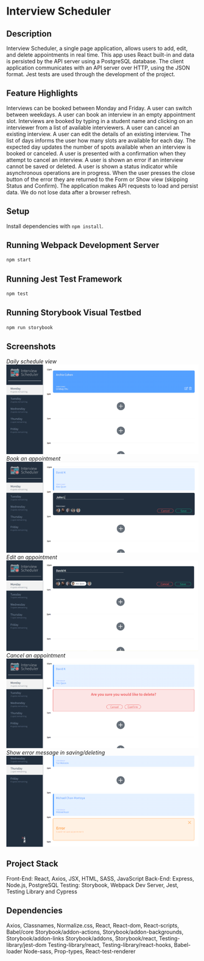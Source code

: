 # Interview Scheduler

## Description

Interview Scheduler, a single page application, allows users to add, edit, and delete appointments in real time. This app uses React built-in and data is persisted by the API server using a PostgreSQL database. The client application communicates with an API server over HTTP, using the JSON format. Jest tests are used through the development of the project.

## Feature Highlights

Interviews can be booked between Monday and Friday.
A user can switch between weekdays.
A user can book an interview in an empty appointment slot.
Interviews are booked by typing in a student name and clicking on an interviewer from a list of available interviewers.
A user can cancel an existing interview.
A user can edit the details of an existing interview.
The list of days informs the user how many slots are available for each day.
The expected day updates the number of spots available when an interview is booked or canceled.
A user is presented with a confirmation when they attempt to cancel an interview.
A user is shown an error if an interview cannot be saved or deleted.
A user is shown a status indicator while asynchronous operations are in progress.
When the user presses the close button of the error they are returned to the Form or Show view (skipping Status and Confirm).
The application makes API requests to load and persist data. We do not lose data after a browser refresh.

## Setup

Install dependencies with `npm install`.

## Running Webpack Development Server

```sh
npm start
```

## Running Jest Test Framework

```sh
npm test
```

## Running Storybook Visual Testbed

```sh
npm run storybook
```

## Screenshots

*Daily schedule view*
!["Screenshot"](https://github.com/mkim245/scheduler/blob/master/images/frontpage.PNG?raw=true)
*Book an appointment*
!["Screenshot"](https://github.com/mkim245/scheduler/blob/master/images/Creating.PNG?raw=true)
*Edit an appointment*
!["Screenshot"](https://github.com/mkim245/scheduler/blob/master/images/Editing.PNG?raw=true)
*Cancel an appointment*
!["Screenshot"](https://github.com/mkim245/scheduler/blob/master/images/Deleting.PNG?raw=true)
*Show error message in saving/deleting*
!["Screenshot"](https://github.com/mkim245/scheduler/blob/master/images/savingError.PNG?raw=true)

## Project Stack

Front-End: React, Axios, JSX, HTML, SASS, JavaScript
Back-End: Express, Node.js, PostgreSQL
Testing: Storybook, Webpack Dev Server, Jest, Testing Library and Cypress

## Dependencies
Axios, Classnames, Normalize.css, React, React-dom, React-scripts, Babel/core
Storybook/addon-actions, Storybook/addon-backgrounds, Storybook/addon-links
Storybook/addons, Storybook/react, Testing-library/jest-dom
Testing-library/react, Testing-library/react-hooks, Babel-loader
Node-sass, Prop-types, React-test-renderer
